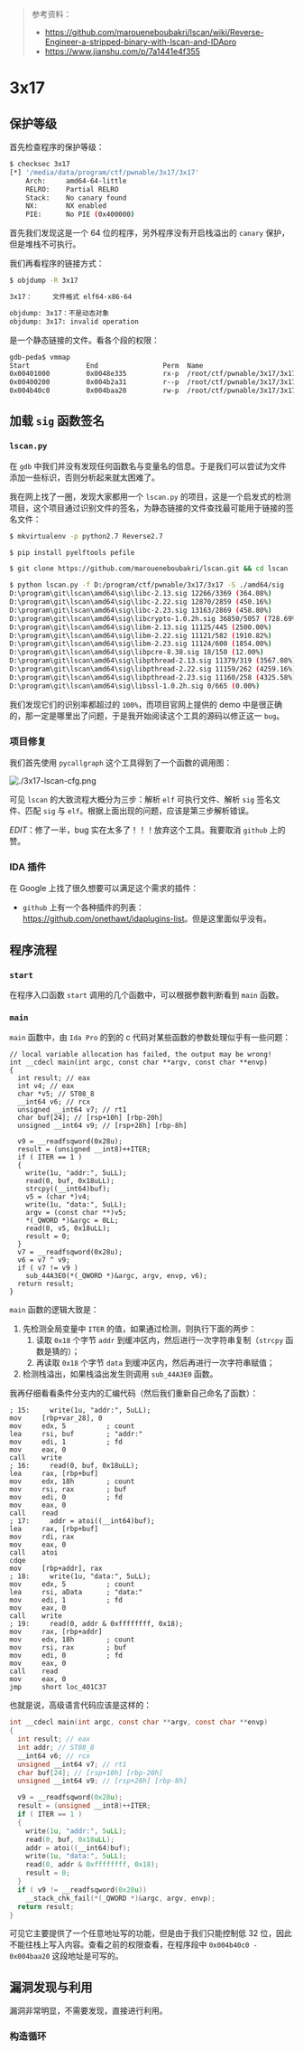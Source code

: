 > 参考资料：
>
> - <https://github.com/maroueneboubakri/lscan/wiki/Reverse-Engineer-a-stripped-binary-with-lscan-and-IDApro>
> - <https://www.jianshu.com/p/7a1441e4f355>

# 3x17

## 保护等级

首先检查程序的保护等级：

```bash
$ checksec 3x17 
[*] '/media/data/program/ctf/pwnable/3x17/3x17'
    Arch:     amd64-64-little
    RELRO:    Partial RELRO
    Stack:    No canary found
    NX:       NX enabled
    PIE:      No PIE (0x400000)
```

首先我们发现这是一个 64 位的程序，另外程序没有开启栈溢出的 `canary` 保护，但是堆栈不可执行。

我们再看程序的链接方式：

```bash
$ objdump -R 3x17 

3x17：     文件格式 elf64-x86-64

objdump: 3x17：不是动态对象
objdump: 3x17: invalid operation
```

是一个静态链接的文件。看各个段的权限：

```bash
gdb-peda$ vmmap 
Start              End                Perm	Name
0x00401000         0x0048e335         rx-p	/root/ctf/pwnable/3x17/3x17
0x00400200         0x004b2a31         r--p	/root/ctf/pwnable/3x17/3x17
0x004b40c0         0x004baa20         rw-p	/root/ctf/pwnable/3x17/3x17
```

## 加载 `sig` 函数签名

### `lscan.py`

在 `gdb` 中我们并没有发现任何函数名与变量名的信息。于是我们可以尝试为文件添加一些标识，否则分析起来就太困难了。

我在网上找了一圈，发现大家都用一个 `lscan.py` 的项目，这是一个启发式的检测项目，这个项目通过识别文件的签名，为静态链接的文件查找最可能用于链接的签名文件：

```bash
$ mkvirtualenv -p python2.7 Reverse2.7

$ pip install pyelftools pefile

$ git clone https://github.com/maroueneboubakri/lscan.git && cd lscan

$ python lscan.py -f D:/program/ctf/pwnable/3x17/3x17 -S ./amd64/sig
D:\program\git\lscan\amd64\sig\libc-2.13.sig 12266/3369 (364.08%)
D:\program\git\lscan\amd64\sig\libc-2.22.sig 12870/2859 (450.16%)
D:\program\git\lscan\amd64\sig\libc-2.23.sig 13163/2869 (458.80%)
D:\program\git\lscan\amd64\sig\libcrypto-1.0.2h.sig 36850/5057 (728.69%)
D:\program\git\lscan\amd64\sig\libm-2.13.sig 11125/445 (2500.00%)
D:\program\git\lscan\amd64\sig\libm-2.22.sig 11121/582 (1910.82%)
D:\program\git\lscan\amd64\sig\libm-2.23.sig 11124/600 (1854.00%)
D:\program\git\lscan\amd64\sig\libpcre-8.38.sig 18/150 (12.00%)
D:\program\git\lscan\amd64\sig\libpthread-2.13.sig 11379/319 (3567.08%)
D:\program\git\lscan\amd64\sig\libpthread-2.22.sig 11159/262 (4259.16%)
D:\program\git\lscan\amd64\sig\libpthread-2.23.sig 11160/258 (4325.58%)
D:\program\git\lscan\amd64\sig\libssl-1.0.2h.sig 0/665 (0.00%)
```

我们发现它们的识别率都超过的 `100%`，而项目官网上提供的 demo 中是很正确的，那一定是哪里出了问题，于是我开始阅读这个工具的源码以修正这一 `bug`。

### 项目修复

我们首先使用 `pycallgraph` 这个工具得到了一个函数的调用图：

![./3x17-lscan-cfg.png](../3x17-lscan-cfg.png)

可见 `lscan` 的大致流程大概分为三步：解析 `elf` 可执行文件、解析 `sig` 签名文件、匹配 `sig` 与 `elf`。根据上面出现的问题，应该是第三步解析错误。

*EDIT*：修了一半，bug 实在太多了！！！放弃这个工具。我要取消 `github` 上的赞。

### IDA 插件

在 Google 上找了很久想要可以满足这个需求的插件：

- `github` 上有一个各种插件的列表：<https://github.com/onethawt/idaplugins-list>。但是这里面似乎没有。

## 程序流程

### `start`

在程序入口函数 `start` 调用的几个函数中，可以根据参数判断看到 `main` 函数。

### `main`

`main` 函数中，由 `Ida Pro` 的到的 c 代码对某些函数的参数处理似乎有一些问题：

```assembly
// local variable allocation has failed, the output may be wrong!
int __cdecl main(int argc, const char **argv, const char **envp)
{
  int result; // eax
  int v4; // eax
  char *v5; // ST08_8
  __int64 v6; // rcx
  unsigned __int64 v7; // rt1
  char buf[24]; // [rsp+10h] [rbp-20h]
  unsigned __int64 v9; // [rsp+28h] [rbp-8h]

  v9 = __readfsqword(0x28u);
  result = (unsigned __int8)++ITER;
  if ( ITER == 1 )
  {
    write(1u, "addr:", 5uLL);
    read(0, buf, 0x18uLL);
    strcpy((__int64)buf);
    v5 = (char *)v4;
    write(1u, "data:", 5uLL);
    argv = (const char **)v5;
    *(_QWORD *)&argc = 0LL;
    read(0, v5, 0x18uLL);
    result = 0;
  }
  v7 = __readfsqword(0x28u);
  v6 = v7 ^ v9;
  if ( v7 != v9 )
    sub_44A3E0(*(_QWORD *)&argc, argv, envp, v6);
  return result;
}
```

`main` 函数的逻辑大致是：

1. 先检测全局变量中 `ITER` 的值，如果通过检测，则执行下面的两步：
   1. 读取 `0x18` 个字节 `addr` 到缓冲区内，然后进行一次字符串复制（`strcpy` 函数是猜的）；
   2. 再读取 `0x18` 个字节 `data` 到缓冲区内，然后再进行一次字符串赋值；
2. 检测栈溢出，如果栈溢出发生则调用 `sub_44A3E0` 函数。

我再仔细看看条件分支内的汇编代码（然后我们重新自己命名了函数）：

```assembly
; 15:     write(1u, "addr:", 5uLL);
mov     [rbp+var_28], 0
mov     edx, 5          ; count
lea     rsi, buf        ; "addr:"
mov     edi, 1          ; fd
mov     eax, 0
call    write
; 16:     read(0, buf, 0x18uLL);
lea     rax, [rbp+buf]
mov     edx, 18h        ; count
mov     rsi, rax        ; buf
mov     edi, 0          ; fd
mov     eax, 0
call    read
; 17:     addr = atoi((__int64)buf);
lea     rax, [rbp+buf]
mov     rdi, rax
mov     eax, 0
call    atoi
cdqe
mov     [rbp+addr], rax
; 18:     write(1u, "data:", 5uLL);
mov     edx, 5          ; count
lea     rsi, aData      ; "data:"
mov     edi, 1          ; fd
mov     eax, 0
call    write
; 19:     read(0, addr & 0xffffffff, 0x18);
mov     rax, [rbp+addr]
mov     edx, 18h        ; count
mov     rsi, rax        ; buf
mov     edi, 0          ; fd
mov     eax, 0
call    read
mov     eax, 0
jmp     short loc_401C37
```

也就是说，高级语言代码应该是这样的：

```c
int __cdecl main(int argc, const char **argv, const char **envp)
{
  int result; // eax
  int addr; // ST08_8
  __int64 v6; // rcx
  unsigned __int64 v7; // rt1
  char buf[24]; // [rsp+10h] [rbp-20h]
  unsigned __int64 v9; // [rsp+28h] [rbp-8h]

  v9 = __readfsqword(0x28u);
  result = (unsigned __int8)++ITER;
  if ( ITER == 1 )
  {
	write(1u, "addr:", 5uLL);
	read(0, buf, 0x18uLL);
	addr = atoi((__int64)buf);
	write(1u, "data:", 5uLL);
	read(0, addr & 0xffffffff, 0x18);
    result = 0;
  }
  if ( v9 != __readfsqword(0x28u))
    __stack_chk_fail(*(_QWORD *)&argc, argv, envp);
  return result;
}
```

可见它主要提供了一个任意地址写的功能，但是由于我们只能控制低 32 位，因此不能往栈上写入内容。查看之前的权限查看，在程序段中 `0x004b40c0 - 0x004baa20` 这段地址是可写的。

## 漏洞发现与利用

漏洞非常明显，不需要发现，直接进行利用。

### 构造循环

